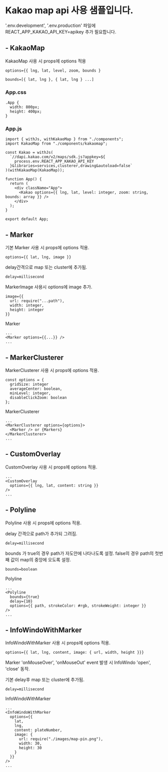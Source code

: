 # Kakao map api 사용 샘플입니다.

'.env.development', '.env.production' 파일에 REACT_APP_KAKAO_API_KEY=apikey 추가 필요합니다.

## - KakaoMap

KakaoMap 사용 시 props에 options 적용

    options={{ lng, lat, level, zoom, bounds }

    bounds=[{ lat, lng }, { lat, lng } ...]

### App.css

    .App {
      width: 800px;
      height: 400px;
    }

### App.js

    import { withJs, withKakaoMap } from "./components";
    import KakaoMap from "./components/kakaomap";

    const Kakao = withJs(
      `//dapi.kakao.com/v2/maps/sdk.js?appkey=${
        process.env.REACT_APP_KAKAO_API_KEY
      }&libraries=services,clusterer,drawing&autoload=false`
    )(withKakaoMap(KakaoMap));

    function App() {
      return (
        <div className="App">
          <Kakao options={{ lng, lat, level: integer, zoom: string, bounds: array }} />
        </div>
      );
    }

    export default App;

## - Marker

기본 Marker 사용 시 props에 options 적용.

    options={{ lat, lng, image }}

delay간격으로 map 또는 cluster에 추가됨.

    delay=millisecond

MarkerImage 사용시 options에 image 추가.

    image={{
      url: require("...path"),
      width: integer,
      height: integer
    }}

Marker

    ...
    <Marker options={{...}} />
    ...

## - MarkerClusterer

MarkerClusterer 사용 시 props에 options 적용.

    const options = {
      gridSize: integer
      averageCenter: boolean,
      minLevel: integer,
      disableClickZoom: boolean
    };

MarkerClusterer

    ...
    <MarkerClusterer options={options}>
      <Marker /> or {Markers}
    </MarkerClusterer>
    ...

## - CustomOverlay

CustomOverlay 사용 시 props에 options 적용.

    ...
    <CustomOverlay
      options={{ lng, lat, content: string }}
    />
    ...

## - Polyline

Polyline 사용 시 props에 options 적용.

delay 간격으로 path가 추가되 그려짐.

    delay=millisecond

bounds 가 true의 경우 path가 자도안에 나타나도록 설정. false의 경우 path의 첫번째 값이 map의 중앙에 오도록 설정.

    bounds=boolean

Polyline

    ...
    <Polyline
      bounds={true}
      delay={10}
      options={{ path, strokeColor: #rgb, strokeWeight: integer }}
    />
    ...

## - InfoWindoWithMarker

InfoWindoWithMarker 사용 시 props에 options 적용.

    options={{ lat, lng, content, image: { url, width, height }}}

Marker 'onMouseOver', 'onMouseOut' event 발생 시 InfoWindo 'open', 'close' 동작.

기본 delay후 map 또는 cluster에 추가됨.

    delay=millisecond

InfoWindoWithMarker

    ...
    <InfoWindoWithMarker
      options={{
        lat,
        lng,
        content: plateNumber,
        image: {
          url: require("./images/map-pin.png"),
          width: 30,
          height: 30
        }
      }}
    />
    ...

